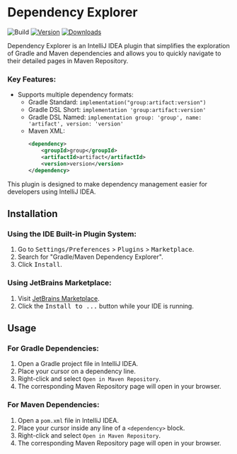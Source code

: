 # Dependency Explorer

![Build](https://github.com/Gyeom/dependency-explorer/workflows/Build/badge.svg)
[![Version](https://img.shields.io/jetbrains/plugin/v/MARKETPLACE_ID.svg)](https://plugins.jetbrains.com/plugin/MARKETPLACE_ID)
[![Downloads](https://img.shields.io/jetbrains/plugin/d/MARKETPLACE_ID.svg)](https://plugins.jetbrains.com/plugin/MARKETPLACE_ID)

<!-- Plugin description -->
Dependency Explorer is an IntelliJ IDEA plugin that simplifies the exploration of Gradle and Maven dependencies and allows you to quickly navigate to their detailed pages in Maven Repository.

### Key Features:
- Supports multiple dependency formats:
  - Gradle Standard: `implementation("group:artifact:version")`
  - Gradle DSL Short: `implementation 'group:artifact:version'`
  - Gradle DSL Named: `implementation group: 'group', name: 'artifact', version: 'version'`
  - Maven XML:
    ```xml
    <dependency>
        <groupId>group</groupId>
        <artifactId>artifact</artifactId>
        <version>version</version>
    </dependency>
    ```

This plugin is designed to make dependency management easier for developers using IntelliJ IDEA.
<!-- Plugin description end -->

## Installation

### Using the IDE Built-in Plugin System:
1. Go to <kbd>Settings/Preferences</kbd> > <kbd>Plugins</kbd> > <kbd>Marketplace</kbd>.
2. Search for "Gradle/Maven Dependency Explorer".
3. Click <kbd>Install</kbd>.

### Using JetBrains Marketplace:
1. Visit [JetBrains Marketplace](https://plugins.jetbrains.com/plugin/25968-gradle-maven-dependency-explorer).
2. Click the <kbd>Install to ...</kbd> button while your IDE is running.

## Usage

### For Gradle Dependencies:
1. Open a Gradle project file in IntelliJ IDEA.
2. Place your cursor on a dependency line.
3. Right-click and select `Open in Maven Repository`.
4. The corresponding Maven Repository page will open in your browser.

### For Maven Dependencies:
1. Open a `pom.xml` file in IntelliJ IDEA.
2. Place your cursor inside any line of a `<dependency>` block.
3. Right-click and select `Open in Maven Repository`.
4. The corresponding Maven Repository page will open in your browser.